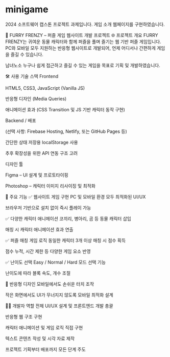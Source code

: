 # minigame
2024 소프트웨어 캡스톤 프로젝트 과제입니다. 게임 소개 웹페이지를 구현하였습니다.

🧸 FURRY FRENZY – 퍼즐 게임 웹사이트 개발 프로젝트
🌐 프로젝트 개요
FURRY FRENZY는 귀여운 동물 캐릭터와 함께 퍼즐을 풀며 즐기는 웹 기반 퍼즐 게임입니다.
PC와 모바일 모두 지원하는 반응형 웹사이트로 개발되어, 언제 어디서나 간편하게 게임을 즐길 수 있습니다.

남녀노소 누구나 쉽게 접근하고 즐길 수 있는 게임을 목표로 기획 및 개발하였습니다.

🛠️ 사용 기술 스택
Frontend

HTML5, CSS3, JavaScript (Vanilla JS)

반응형 디자인 (Media Queries)

애니메이션 효과 (CSS Transition 및 JS 기반 캐릭터 동작 구현)

Backend / 배포

(선택 사항: Firebase Hosting, Netlify, 또는 GitHub Pages 등)

간단한 상태 저장용 localStorage 사용

추후 확장성을 위한 API 연동 구조 고려

디자인 툴

Figma – UI 설계 및 프로토타이핑

Photoshop – 캐릭터 이미지 리사이징 및 최적화

🧩 주요 기능
✅ 웹사이트 게임 구현
PC 및 모바일 환경 모두 최적화된 UI/UX

브라우저 기반으로 설치 없이 즉시 플레이 가능

✅ 다양한 캐릭터 애니메이션
코끼리, 병아리, 곰 등 동물 캐릭터 삽입

매칭 시 캐릭터 애니메이션 효과 연출

✅ 퍼즐 매칭 게임 로직
동일한 캐릭터 3개 이상 매칭 시 점수 획득

점수 누적, 시간 제한 등 다양한 게임 요소 반영

✅ 난이도 선택
Easy / Normal / Hard 모드 선택 기능

난이도에 따라 블록 속도, 개수 조절

📱 반응형 디자인
모바일에서도 손쉬운 터치 조작

작은 화면에서도 UI가 무너지지 않도록 모바일 최적화 설계

🧑‍💻 개발자 역할
전체 UI/UX 설계 및 프론트엔드 개발 총괄

반응형 웹 구조 구현

캐릭터 애니메이션 및 게임 로직 직접 구현

텍스트 콘텐츠 작성 및 시각 자료 제작

프로젝트 기획부터 배포까지 모든 단계 주도

